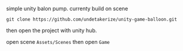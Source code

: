 simple unity balon pump.
currenty build on scene

```git clone https://github.com/undetakerize/unity-game-balloon.git```

then open the project with unity hub.

open scene 
```Assets/Scenes```
then open 
```Game``` 
